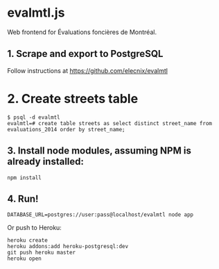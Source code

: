 # evalmtl.js

Web frontend for Évaluations foncières de Montréal.

## 1. Scrape and export to PostgreSQL

Follow instructions at https://github.com/elecnix/evalmtl

# 2. Create streets table

    $ psql -d evalmtl
    evalmtl=# create table streets as select distinct street_name from evaluations_2014 order by street_name;

## 3. Install node modules, assuming NPM is already installed:

    npm install

## 4. Run!

    DATABASE_URL=postgres://user:pass@localhost/evalmtl node app

Or push to Heroku:

    heroku create
    heroku addons:add heroku-postgresql:dev
    git push heroku master
    heroku open

